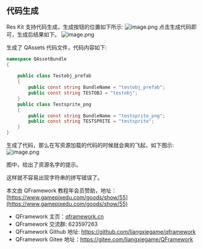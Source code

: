 ﻿## 代码生成

Res Kit 支持代码生成，生成按钮的位置如下所示:
![image.png](https://file.liangxiegame.com/e482f08e-2e8e-4b43-84bf-f32722cc5f5c.png)
点击生成代码即可，生成后结果如下。
![image.png](https://file.liangxiegame.com/0ea13581-4960-4bc8-bbf1-b49a03455271.png)

生成了 QAssets 代码文件，代码内容如下:

```csharp
namespace QAssetBundle
{
  
    public class Testobj_prefab
    {
        public const string BundleName = "testobj_prefab";
        public const string TESTOBJ = "testobj";
    }
    public class Testsprite_png
    {
        public const string BundleName = "testsprite_png";
        public const string TESTSPRITE = "testsprite";
    }
}

```

生成了代码，那么在写资源加载的代码的时候就会爽的飞起，如下图示:
![image.png](https://file.liangxiegame.com/7b8ae854-aafe-49d8-9318-5f7d1190c8cc.png)

图中，给出了资源名字的提示。

这样就不容易出现字符串的拼写错误了。

本文由 QFramework 教程年会员赞助，地址：[https://www.gamepixedu.com/goods/show/55](https://www.gamepixedu.com/goods/show/55)

* QFramework 主页：[qframework.cn](https://qframework.cn)
* QFramework 交流群: 623597263
* QFramework Github 地址: <https://github.com/liangxiegame/qframework>
* QFramework Gitee 地址：<https://gitee.com/liangxiegame/QFramework>